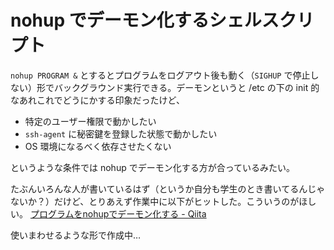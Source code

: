 # nohup でデーモン化するシェルスクリプト
`nohup PROGRAM &` とするとプログラムをログアウト後も動く（`SIGHUP` で停止しない）形でバックグラウンド実行できる。デーモンというと /etc の下の init 的なあれこれでどうにかする印象だったけど、
* 特定のユーザー権限で動かしたい
* `ssh-agent` に秘密鍵を登録した状態で動かしたい
* OS 環境になるべく依存させたくない

というような条件では nohup でデーモン化する方が合っているみたい。

たぶんいろんな人が書いているはず（というか自分も学生のとき書いてるんじゃないか？）だけど、とりあえず作業中に以下がヒットした。こういうのがほしい。
[プログラムをnohupでデーモン化する - Qiita](http://qiita.com/geta6/items/9472f6f192976670c93f)

使いまわせるような形で作成中…